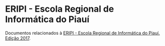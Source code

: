 # ERIPI - Escola Regional de Informática do Piauí

Documentos relacionados à [ERIPI - Escola Regional de Informática do Piauí. Edição 2017](http://www.eripi.com.br/2017/).
